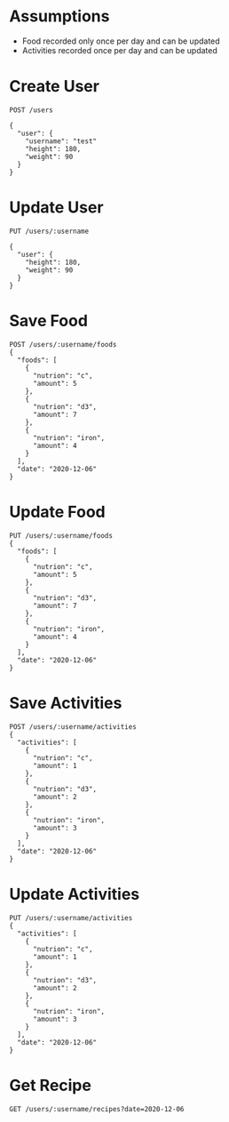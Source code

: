 # Assumptions

- Food recorded only once per day and can be updated
- Activities recorded once per day and can be updated

# Create User
```
POST /users

{
  "user": {
    "username": "test"
    "height": 180,
    "weight": 90
  }
}
```

# Update User
```
PUT /users/:username

{
  "user": {
    "height": 180,
    "weight": 90
  }
}
```

# Save Food
```
POST /users/:username/foods
{
  "foods": [
    {
      "nutrion": "c",
      "amount": 5
    },
    {
      "nutrion": "d3",
      "amount": 7
    },
    {
      "nutrion": "iron",
      "amount": 4
    }
  ],
  "date": "2020-12-06"
}
```

# Update Food
```
PUT /users/:username/foods
{
  "foods": [
    {
      "nutrion": "c",
      "amount": 5
    },
    {
      "nutrion": "d3",
      "amount": 7
    },
    {
      "nutrion": "iron",
      "amount": 4
    }
  ],
  "date": "2020-12-06"
}
```

# Save Activities
```
POST /users/:username/activities
{
  "activities": [
    {
      "nutrion": "c",
      "amount": 1
    },
    {
      "nutrion": "d3",
      "amount": 2
    },
    {
      "nutrion": "iron",
      "amount": 3
    }
  ],
  "date": "2020-12-06"
}
```

# Update Activities
```
PUT /users/:username/activities
{
  "activities": [
    {
      "nutrion": "c",
      "amount": 1
    },
    {
      "nutrion": "d3",
      "amount": 2
    },
    {
      "nutrion": "iron",
      "amount": 3
    }
  ],
  "date": "2020-12-06"
}
```

# Get Recipe
```
GET /users/:username/recipes?date=2020-12-06
```
